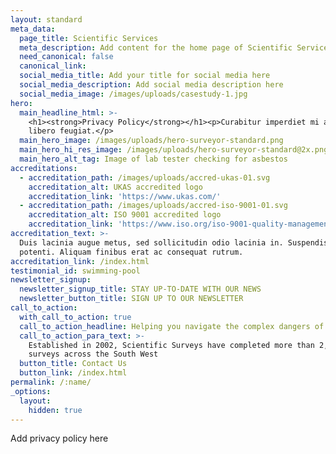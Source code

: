 ```yaml
---
layout: standard
meta_data:
  page_title: Scientific Services
  meta_description: Add content for the home page of Scientific Services here...
  need_canonical: false
  canonical_link:
  social_media_title: Add your title for social media here
  social_media_description: Add social media description here
  social_media_image: /images/uploads/casestudy-1.jpg
hero:
  main_headline_html: >-
    <h1><strong>Privacy Policy</strong></h1><p>Curabitur imperdiet mi ac tortor pharetra, ac commodo
    libero feugiat.</p>
  main_hero_image: /images/uploads/hero-surveyor-standard.png
  main_hero_hi_res_image: /images/uploads/hero-surveyor-standard@2x.png
  main_hero_alt_tag: Image of lab tester checking for asbestos
accreditations:
  - accreditation_path: /images/uploads/accred-ukas-01.svg
    accreditation_alt: UKAS accredited logo
    accreditation_link: 'https://www.ukas.com/'
  - accreditation_path: /images/uploads/accred-iso-9001-01.svg
    accreditation_alt: ISO 9001 accredited logo
    accreditation_link: 'https://www.iso.org/iso-9001-quality-management.html'
accreditation_text: >-
  Duis lacinia augue metus, sed sollicitudin odio lacinia in. Suspendisse
  potenti. Aliquam finibus erat ac consequat rutrum.
accreditation_link: /index.html
testimonial_id: swimming-pool
newsletter_signup:
  newsletter_signup_title: STAY UP-TO-DATE WITH OUR NEWS
  newsletter_button_title: SIGN UP TO OUR NEWSLETTER
call_to_action:
  with_call_to_action: true
  call_to_action_headline: Helping you navigate the complex dangers of asbestos
  call_to_action_para_text: >-
    Established in 2002, Scientific Surveys have completed more than 2,500
    surveys across the South West
  button_title: Contact Us
  button_link: /index.html
permalink: /:name/
_options:
  layout:
    hidden: true
---
```


Add privacy policy here
